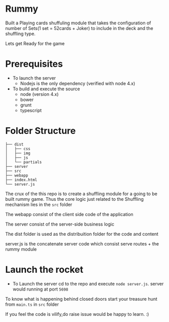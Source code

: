 # Rummy
 
 Built a Playing cards shuffuling module that takes the configuration of number of Sets(1 set = 52cards + Joker) to include in the deck and the shuffling type.

Lets get Ready for the game

# Prerequisites
- To launch the server 
  - Nodejs is the only dependency (verified with node 4.x)
- To build and execute the source
  - node (version 4.x)
  - bower
  - grunt
  - typescript

# Folder Structure
    ├── dist
    │   ├── css
    │   ├── img
    │   ├── js
    │   └── partials
    ├── server
    ├── src
    ├── webapp
    ├── index.html
    └── server.js

The crux of the this repo is to create a shuffling module for a going to be built rummy game.
Thus the core logic just related to the Shuffling mechanism lies in the `src` folder

The webapp consist of the client side code of the application 

The server consist of the server-side business logic

The dist folder is used as the distribuition folder for the code and content

server.js is the concatenate server code which consist serve routes + the rummy module 

# Launch the rocket
- To Launch the server cd to the repo and execute `node server.js`. server would running at port `5698`

To know what is happening behind closed doors start your treasure hunt from `main.ts` in `src` folder

If you feel the code is vilify,do raise issue would be happy to learn. :)
